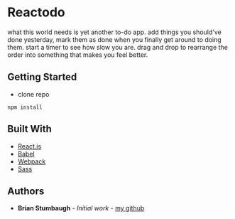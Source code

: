 # Reactodo

what this world needs is yet another to-do app. add things you should've done yesterday, mark them as done when you finally get around to doing them. start a timer to see how slow you are. drag and drop to rearrange the order into something that makes you feel better.

## Getting Started

* clone repo
```
npm install
```

## Built With

* [React.js](https://reactjs.org)
* [Babel](https://babeljs.io)
* [Webpack](https://webpack.js.org)
* [Sass](https://sass-lang.com)
 

## Authors

* **Brian Stumbaugh** - *Initial work* - [my github](https://github.com/beezy12)




